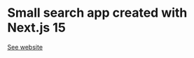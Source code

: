 # Small search app created with Next.js 15


[See website](https://small-search-project.vercel.app/)